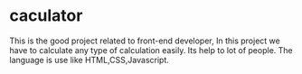 # caculator

This is the good project related to front-end developer,
In this project we have to calculate any type of calculation easily.
Its help to lot of people.
The language is use like HTML,CSS,Javascript.

